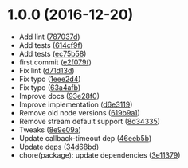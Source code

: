 <a name="1.0.0"></a>
# 1.0.0 (2016-12-20)

* Add lint ([787037d](https://github.com/kikobeats/retry-backoff/commit/787037d))
* Add tests ([614cf9f](https://github.com/kikobeats/retry-backoff/commit/614cf9f))
* Add tests ([ec75b58](https://github.com/kikobeats/retry-backoff/commit/ec75b58))
* first commit ([e2f079f](https://github.com/kikobeats/retry-backoff/commit/e2f079f))
* Fix lint ([d71d13d](https://github.com/kikobeats/retry-backoff/commit/d71d13d))
* Fix typo ([1eee2d4](https://github.com/kikobeats/retry-backoff/commit/1eee2d4))
* Fix typo ([63a4afb](https://github.com/kikobeats/retry-backoff/commit/63a4afb))
* Improve docs ([93e28f0](https://github.com/kikobeats/retry-backoff/commit/93e28f0))
* Improve implementation ([d6e3119](https://github.com/kikobeats/retry-backoff/commit/d6e3119))
* Remove old node versions ([619b9a1](https://github.com/kikobeats/retry-backoff/commit/619b9a1))
* Remove stream default support ([8d34335](https://github.com/kikobeats/retry-backoff/commit/8d34335))
* Tweaks ([8e9e09a](https://github.com/kikobeats/retry-backoff/commit/8e9e09a))
* Update callback-timeout dep ([46eeb5b](https://github.com/kikobeats/retry-backoff/commit/46eeb5b))
* Update deps ([34d68bd](https://github.com/kikobeats/retry-backoff/commit/34d68bd))
* chore(package): update dependencies ([3e11379](https://github.com/kikobeats/retry-backoff/commit/3e11379))



